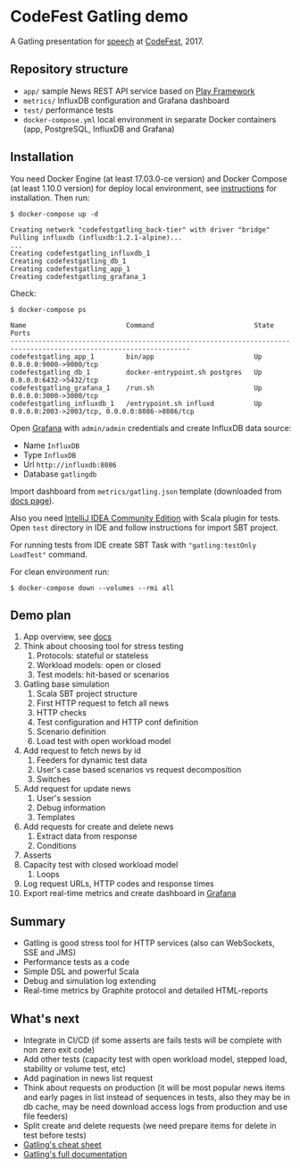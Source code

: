 # CodeFest Gatling demo

A Gatling presentation for [speech](https://2017.codefest.ru/lecture/1218) at [CodeFest](https://2017.codefest.ru), 2017.


## Repository structure

- `app/` sample News REST API service based on [Play Framework](https://playframework.com/)
- `metrics/` InfluxDB configuration and Grafana dashboard
- `test/` performance tests
- `docker-compose.yml` local environment in separate Docker containers (app, PostgreSQL, InfluxDB and Grafana)


## Installation

You need Docker Engine (at least 17.03.0-ce version) and Docker Compose (at least 1.10.0 version) for deploy local environment, see [instructions](https://docs.docker.com/compose/install/) for installation. Then run:

```
$ docker-compose up -d

Creating network "codefestgatling_back-tier" with driver "bridge"
Pulling influxdb (influxdb:1.2.1-alpine)...
...
Creating codefestgatling_influxdb_1
Creating codefestgatling_db_1
Creating codefestgatling_app_1
Creating codefestgatling_grafana_1
```

Check:

```
$ docker-compose ps

Name                         Command                         State   Ports                      
-------------------------------------------------------------------------------------------------------------------
codefestgatling_app_1        bin/app                         Up      0.0.0.0:9000->9000/tcp                         
codefestgatling_db_1         docker-entrypoint.sh postgres   Up      0.0.0.0:6432->5432/tcp                         
codefestgatling_grafana_1    /run.sh                         Up      0.0.0.0:3000->3000/tcp                         
codefestgatling_influxdb_1   /entrypoint.sh influxd          Up      0.0.0.0:2003->2003/tcp, 0.0.0.0:8086->8086/tcp
```

Open [Grafana](http://localhost:3000) with `admin/admin` credentials and create InfluxDB data source:
- Name `InfluxDB`
- Type `InfluxDB`
- Url `http://influxdb:8086`
- Database `gatlingdb`

Import dashboard from `metrics/gatling.json` template (downloaded from [docs page](http://gatling.io/docs/current/realtime_monitoring/#grafana)).

Also you need [IntelliJ IDEA Community Edition](http://www.jetbrains.com/idea/#chooseYourEdition) with Scala plugin for tests. Open `test` directory in IDE and follow instructions for import SBT project.

For running tests from IDE create SBT Task with `"gatling:testOnly LoadTest"` command.

For clean environment run:

```
$ docker-compose down --volumes --rmi all
```

## Demo plan

1. App overview, see [docs](http://localhost:9000/docs/#/News)
1. Think about choosing tool for stress testing
   1. Protocols: stateful or stateless
   1. Workload models: open or closed
   1. Test models: hit-based or scenarios
1. Gatling base simulation
   1. Scala SBT project structure
   1. First HTTP request to fetch all news
   1. HTTP checks
   1. Test configuration and HTTP conf definition
   1. Scenario definition
   1. Load test with open workload model
1. Add request to fetch news by id
   1. Feeders for dynamic test data
   1. User's case based scenarios vs request decomposition
   1. Switches
1. Add request for update news
   1. User's session
   1. Debug information
   1. Templates
1. Add requests for create and delete news
   1. Extract data from response
   1. Conditions
1. Asserts
1. Capacity test with closed workload model
   1. Loops
1. Log request URLs, HTTP codes and response times
1. Export real-time metrics and create dashboard in [Grafana](http://localhost:3000/dashboard/db/gatling)


## Summary

- Gatling is good stress tool for HTTP services (also can WebSockets, SSE and JMS)
- Performance tests as a code
- Simple DSL and powerful Scala
- Debug and simulation log extending
- Real-time metrics by Graphite protocol and detailed HTML-reports


## What's next
- Integrate in CI/CD (if some asserts are fails tests will be complete with non zero exit code)
- Add other tests (capacity test with open workload model, stepped load, stability or volume test, etc)
- Add pagination in news list request
- Think about requests on production (it will be most popular news items and early pages in list instead of sequences in tests, also they may be in db cache, may be need download access logs from production and use file feeders)
- Split create and delete requests (we need prepare items for delete in test before tests)
- [Gatling's cheat sheet](http://gatling.io/docs/current/cheat-sheet/)
- [Gatling's full documentation](http://gatling.io/docs/current/)
